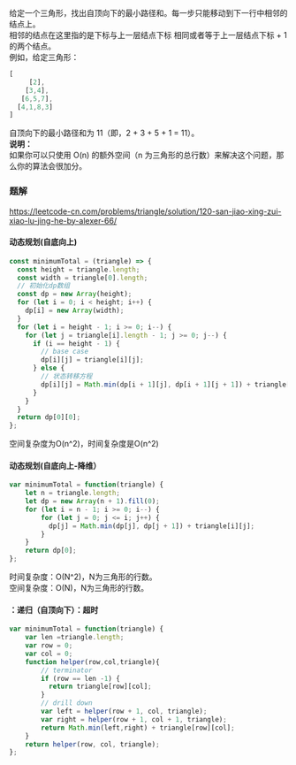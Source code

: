 给定一个三角形，找出自顶向下的最小路径和。每一步只能移动到下一行中相邻的结点上。   
相邻的结点在这里指的是下标与上一层结点下标 相同或者等于上一层结点下标 + 1 的两个结点。   
例如，给定三角形：   
```js
[
     [2],
    [3,4],
   [6,5,7],
  [4,1,8,3]
]
```
自顶向下的最小路径和为 11（即，2 + 3 + 5 + 1 = 11）。     
**说明：**    
如果你可以只使用 O(n) 的额外空间（n 为三角形的总行数）来解决这个问题，那么你的算法会很加分。    
### 题解
https://leetcode-cn.com/problems/triangle/solution/120-san-jiao-xing-zui-xiao-lu-jing-he-by-alexer-66/
#### 动态规划(自底向上)
```js
const minimumTotal = (triangle) => {
  const height = triangle.length;
  const width = triangle[0].length;
  // 初始化dp数组
  const dp = new Array(height);
  for (let i = 0; i < height; i++) {
    dp[i] = new Array(width);
  }
  for (let i = height - 1; i >= 0; i--) {
    for (let j = triangle[i].length - 1; j >= 0; j--) {
      if (i == height - 1) {  
        // base case
        dp[i][j] = triangle[i][j];  
      } else {
        // 状态转移方程
        dp[i][j] = Math.min(dp[i + 1][j], dp[i + 1][j + 1]) + triangle[i][j];
      }
    }
  }
  return dp[0][0];
};
```
空间复杂度为O(n^2)，时间复杂度是O(n^2)
#### 动态规划(自底向上-降维）
```js
var minimumTotal = function(triangle) {
    let n = triangle.length;
    let dp = new Array(n + 1).fill(0);
    for (let i = n - 1; i >= 0; i--) {
        for (let j = 0; j <= i; j++) {
          dp[j] = Math.min(dp[j], dp[j + 1]) + triangle[i][j];
        }
    }
    return dp[0];
};
```
时间复杂度：O(N^2)，N为三角形的行数。    
空间复杂度：O(N)，N为三角形的行数。    
#### ：递归（自顶向下）：超时
```js
var minimumTotal = function(triangle) {
    var len =triangle.length;
    var row = 0;
    var col = 0;
    function helper(row,col,triangle){
        // terminator
        if (row == len -1) {
          return triangle[row][col];
        }
        // drill down
        var left = helper(row + 1, col, triangle);
        var right = helper(row + 1, col + 1, triangle);
        return Math.min(left,right) + triangle[row][col];
    }
    return helper(row, col, triangle);
};
```